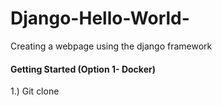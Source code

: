 # Django-Hello-World-
Creating a webpage using the django framework

#### Getting Started (Option 1- Docker)
1.) Git clone
